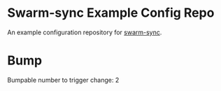# Swarm-sync Example Config Repo

An example configuration repository for [swarm-sync](https://github.com/kevb/swarm-sync).

# Bump

Bumpable number to trigger change: 2
